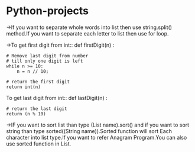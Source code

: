 # Python-projects
->If you want to separate whole words into list then use string.split() method.If you want to separate each letter to list then use for loop.

->To get first digit from int::
def firstDigit(n) : 
  
    # Remove last digit from number 
    # till only one digit is left 
    while n >= 10:  
        n = n // 10; 
      
    # return the first digit 
    return int(n) 
To get last digit from int::
def lastDigit(n) : 
  
    # return the last digit 
    return (n % 10) 
  
->IF you want to sort list than type (List  name).sort() and if you want to sort string than type sorted((String name)).Sorted function will sort Each character into list type.If you want to refer Anagram Program.You can also use sorted function in List.

